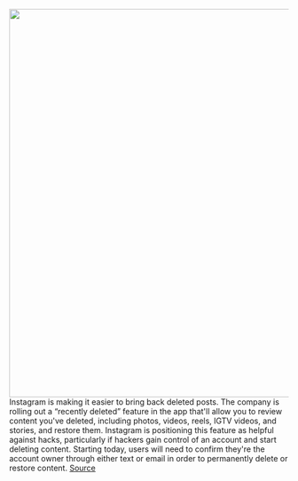 <img src='https://cdn.vox-cdn.com/thumbor/rKZTQDMLxKO13VXA_V9G4bto5bA=/0x0:2416x1200/1200x800/filters:focal(1015x407:1401x793)/cdn.vox-cdn.com/uploads/chorus_image/image/68757532/Screen_Shot_2021_02_02_at_9.17.13_AM__1_.5.png' width='700px' /><br/>
Instagram is making it easier to bring back deleted posts. The company is rolling out a “recently deleted” feature in the app that'll allow you to review content you've deleted, including photos, videos, reels, IGTV videos, and stories, and restore them. Instagram is positioning this feature as helpful against hacks, particularly if hackers gain control of an account and start deleting content. Starting today, users will need to confirm they're the account owner through either text or email in order to permanently delete or restore content.
<a href='https://www.theverge.com/2021/2/2/22262154/instagram-recently-deleted-feature-update'> Source <a/>